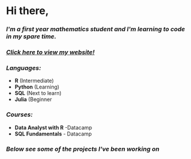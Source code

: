 # Hi there,

### _I'm a first year mathematics student and I'm learning to code in my spare time._

### _[Click here to view my website!](https://atcurry.github.io)_

### _Languages:_
- **R** (Intermediate)  
- **Python** (Learning)
- **SQL** (Next to learn)
- **Julia** (Beginner

### _Courses:_
- **Data Analyst with R** -Datacamp
- **SQL Fundamentals** - Datacamp

### _Below see some of the projects I've been working on_
